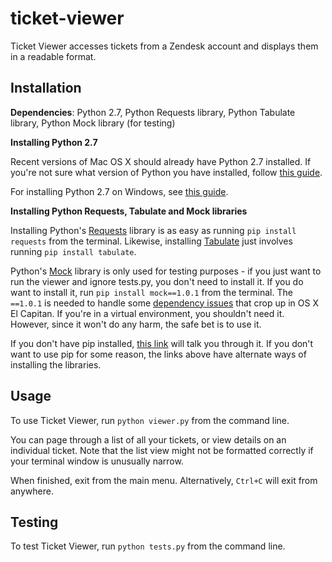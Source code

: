 # ticket-viewer

Ticket Viewer accesses tickets from a Zendesk account and displays them in a readable format.

## Installation

**Dependencies**: Python 2.7, Python Requests library, Python Tabulate library, Python Mock library (for testing)

**Installing Python 2.7**

Recent versions of Mac OS X should already have Python 2.7 installed. If you're not sure what version of Python you have installed, follow [this guide](http://docs.python-guide.org/en/latest/starting/install/osx/).

For installing Python 2.7 on Windows, see [this guide](http://docs.python-guide.org/en/latest/starting/install/win/).

**Installing Python Requests, Tabulate and Mock libraries**

Installing Python's [Requests](https://pypi.python.org/pypi/requests/) library is as easy as running `pip install requests` from the terminal. Likewise, installing [Tabulate](https://pypi.python.org/pypi/tabulate) just involves running `pip install tabulate`.

Python's [Mock](https://pypi.python.org/pypi/mock) library is only used for testing purposes - if you just want to run the viewer and ignore tests.py, you don't need to install it. If you do want to install it, run `pip install mock==1.0.1` from the terminal. The `==1.0.1` is needed to handle some [dependency issues](https://github.com/pypa/pip/issues/3165) that crop up in OS X El Capitan. If you're in a virtual environment, you shouldn't need it. However, since it won't do any harm, the safe bet is to use it.

If you don't have pip installed, [this link](http://docs.python-guide.org/en/latest/starting/install/osx/#install-osx) will talk you through it. If you don't want to use pip for some reason, the links above have alternate ways of installing the libraries.

## Usage

To use Ticket Viewer, run `python viewer.py` from the command line.

You can page through a list of all your tickets, or view details on an individual ticket. Note that the list view might not be formatted correctly if your terminal window is unusually narrow.

When finished, exit from the main menu. Alternatively, `Ctrl+C` will exit from anywhere.

## Testing

To test Ticket Viewer, run `python tests.py` from the command line.
